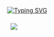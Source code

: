 
  [![Typing SVG](https://readme-typing-svg.herokuapp.com?color=EEEEEE&center=%D0%BB%D0%BE%D0%B6%D1%8C&vCenter=%D0%BB%D0%BE%D0%B6%D1%8C&lines=KALENSKY)](https://git.io/typing-svg)
  

<a href="https://github.com/braydoncoyer">
  <img align="center" style="margin:0.5rem" src="https://github-readme-stats.vercel.app/api/top-langs/?username=imitatehappiness&hide=html,css&title_color=ffffff&text_color=c9cacc&icon_color=4AB197&bg_color=1A2B34" />
</a>
